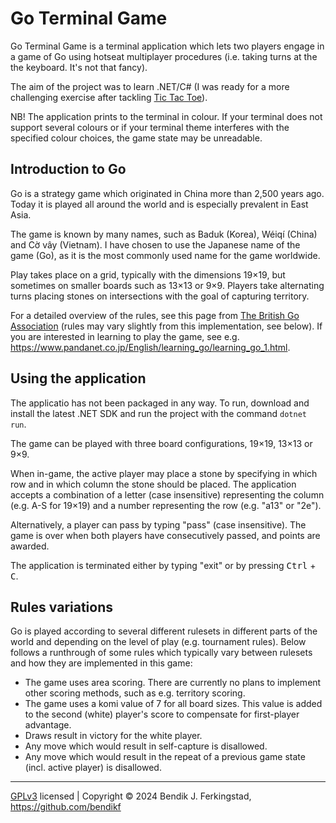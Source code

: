 # Go Terminal Game

Go Terminal Game is a terminal application which lets two players engage in a game of Go using hotseat multiplayer procedures (i.e. taking turns at the the keyboard. It's not that fancy).

The aim of the project was to learn .NET/C# (I was ready for a more challenging exercise after tackling [Tic Tac Toe](https://github.com/bendikf/tic-tac-toe)).

NB! The application prints to the terminal in colour. If your terminal does not support several colours or if your terminal theme interferes with the specified colour choices, the game state may be unreadable.

## Introduction to Go

Go is a strategy game which originated in China more than 2,500 years ago. Today it is played all around the world and is especially prevalent in East Asia.

The game is known by many names, such as Baduk (Korea), Wéiqí (China) and Cờ vây (Vietnam). I have chosen to use the Japanese name of the game (Go), as it is the most commonly used name for the game worldwide.

Play takes place on a grid, typically with the dimensions 19×19, but sometimes on smaller boards such as 13×13 or 9×9. Players take alternating turns placing stones on intersections with the goal of capturing territory.

For a detailed overview of the rules, see this page from [The British Go Association](https://www.britgo.org/intro/intro2.html) (rules may vary slightly from this implementation, see below). If you are interested in learning to play the game, see e.g. <https://www.pandanet.co.jp/English/learning_go/learning_go_1.html>.

## Using the application

The applicatio has not been packaged in any way. To run, download and install the latest .NET SDK and run the project with the command `dotnet run`.

The game can be played with three board configurations, 19×19, 13×13 or 9×9.

When in-game, the active player may place a stone by specifying in which row and in which column the stone should be placed. The application accepts a combination of a letter (case insensitive) representing the column (e.g. A-S for 19×19) and a number representing the row (e.g. "a13" or "2e"). 

Alternatively, a player can pass by typing "pass" (case insensitive). The game is over when both players have consecutively passed, and points are awarded.

The application is terminated either by typing "exit" or by pressing <kbd>Ctrl</kbd> + <kbd>C</kbd>.  

## Rules variations

Go is played according to several different rulesets in different parts of the world and depending on the level of play (e.g. tournament rules). Below follows a runthrough of some rules which typically vary between rulesets and how they are implemented in this game:

* The game uses area scoring. There are currently no plans to implement other scoring methods, such as e.g. territory scoring.
* The game uses a komi value of 7 for all board sizes. This value is added to the second (white) player's score to compensate for first-player advantage.
* Draws result in victory for the white player.
* Any move which would result in self-capture is disallowed.
* Any move which would result in the repeat of a previous game state (incl. active player) is disallowed.

---

[GPLv3](https://www.gnu.org/licenses/gpl-3.0.html) licensed | Copyright © 2024 Bendik J. Ferkingstad, <https://github.com/bendikf>
